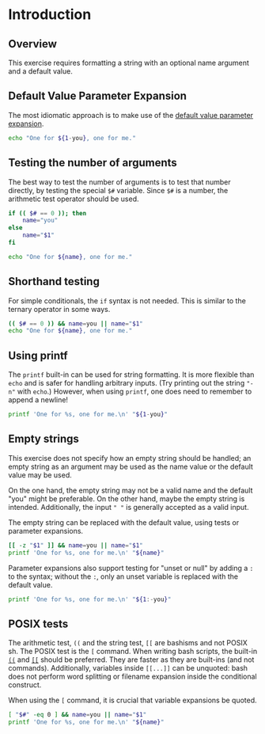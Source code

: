# Introduction

## Overview

This exercise requires formatting a string with an optional name argument and a default value.

## Default Value Parameter Expansion

The most idiomatic approach is to make use of the [default value parameter expansion][default-value].

```bash
echo "One for ${1-you}, one for me."
```

## Testing the number of arguments

The best way to test the number of arguments is to test that number directly, by testing the special `$#` variable.
Since `$#` is a number, the arithmetic test operator should be used.

```bash
if (( $# == 0 )); then
    name="you"
else
    name="$1"
fi

echo "One for ${name}, one for me."
```

## Shorthand testing

For simple conditionals, the `if` syntax is not needed.
This is similar to the ternary operator in some ways.

```bash
(( $# == 0 )) && name=you || name="$1"
echo "One for ${name}, one for me."
```

## Using printf

The `printf` built-in can be used for string formatting.
It is more flexible than `echo` and is safer for handling arbitrary inputs.
(Try printing out the string `"-n"` with `echo`.)
However, when using `printf`, one does need to remember to append a newline!

```bash
printf 'One for %s, one for me.\n' "${1-you}"
```

## Empty strings

This exercise does not specify how an empty string should be handled; an empty string as an argument may be used as the name value or the default value may be used.

On the one hand, the empty string may not be a valid name and the default "you" might be preferable.
On the other hand, maybe the empty string is intended.
Additionally, the input `" "` is generally accepted as a valid input.

The empty string can be replaced with the default value, using tests or parameter expansions.

```bash
[[ -z "$1" ]] && name=you || name="$1"
printf 'One for %s, one for me.\n' "${name}"
```

Parameter expansions also support testing for "unset or null" by adding a `:` to the syntax; without the `:`, only an unset variable is replaced with the default value.

```bash
printf 'One for %s, one for me.\n' "${1:-you}"
```

## POSIX tests

The arithmetic test, `((` and the string test, `[[` are bashisms and not POSIX sh.
The POSIX test is the `[` command.
When writing bash scripts, the built-in [`((`][arithmetic] and [`[[`][conditional] should be preferred.
They are faster as they are built-ins (and not commands).
Additionally, variables inside `[[...]]` can be unquoted: bash does not perform word splitting or filename expansion inside the conditional construct.

When using the `[` command, it is crucial that variable expansions be quoted.

```bash
[ "$#" -eq 0 ] && name=you || name="$1"
printf 'One for %s, one for me.\n' "${name}"
```

[arithmetic]: https://wiki.bash-hackers.org/syntax/ccmd/arithmetic_eval
[conditional]: https://wiki.bash-hackers.org/syntax/ccmd/conditional_expression
[default-value]: https://wiki.bash-hackers.org/syntax/pe#use_a_default_value
